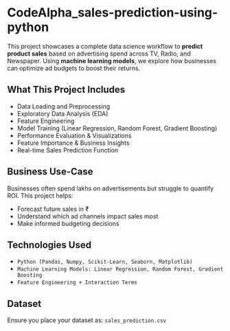 # CodeAlpha_sales-prediction-using-python

This project showcases a complete data science workflow to **predict product sales** based on advertising spend across TV, Radio, and Newspaper. Using **machine learning models**, we explore how businesses can optimize ad budgets to boost their returns.

##  What This Project Includes

- Data Loading and Preprocessing
- Exploratory Data Analysis (EDA)
- Feature Engineering
- Model Training (Linear Regression, Random Forest, Gradient Boosting)
- Performance Evaluation & Visualizations
- Feature Importance & Business Insights
- Real-time Sales Prediction Function

##  Business Use-Case

Businesses often spend lakhs on advertisements but struggle to quantify ROI. This project helps:

- Forecast future sales in ₹
- Understand which ad channels impact sales most
- Make informed budgeting decisions

##  Technologies Used

- `Python (Pandas, Numpy, Scikit-Learn, Seaborn, Matplotlib)`
- `Machine Learning Models: Linear Regression, Random Forest, Gradient Boosting`
- `Feature Engineering + Interaction Terms`

##  Dataset

Ensure you place your dataset as: `sales_prediction.csv`
